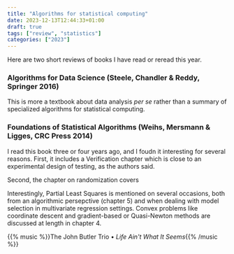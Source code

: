 ```yaml
---
title: "Algorithms for statistical computing"
date: 2023-12-13T12:44:33+01:00
draft: true
tags: ["review", "statistics"]
categories: ["2023"]
---
```


Here are two short reviews of books I have read or reread this year.

### Algorithms for Data Science (Steele, Chandler & Reddy, Springer 2016)

This is more a textbook about data analysis _per se_ rather than a summary of specialized algorithms for statistical computing.

### Foundations of Statistical Algorithms (Weihs, Mersmann & Ligges, CRC Press 2014)

I read this book three or four years ago, and I foudn it interesting for several reasons. First, it includes a Verification chapter which is close to an experimental design of testing, as the authors said.

Second, the chapter on randomization covers

Interestingly, Partial Least Squares is mentioned on several occasions, both from an algorithmic persepctive (chapter 5) and when dealing with model selection in multivariate regression settings. Convex problems like coordinate descent and gradient-based or Quasi-Newton methods are discussed at length in chapter 4.

{{% music %}}The John Butler Trio • _Life Ain't What It Seems_{{% /music %}}
